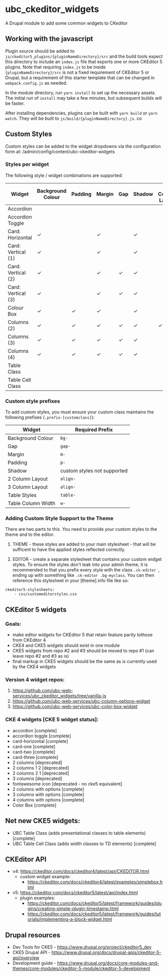 # ubc_ckeditor_widgets
A Drupal module to add some common widgets to CKeditor

## Working with the javascript

Plugin source should be added to
`js/ckeditor5_plugins/{pluginNameDirectory}/src` and the build tools expect this
directory to include an `index.js` file that exports one or more CKEditor 5
plugins. Note that requiring `index.js` to be inside
`{pluginNameDirectory}/src` is not a fixed requirement of CKEditor 5 or Drupal,
but a requirement of this starter template that can be changed in
`webpack.config.js` as needed.

In the module directory, run `yarn install` to set up the necessary assets. The
initial run of `install` may take a few minutes, but subsequent builds will be
faster.

After installing dependencies, plugins can be built with `yarn build` or `yarn
watch`. They will be built to `js/build/{pluginNameDirectory}.js`.  co

##  Custom Styles

Custom styles can be added to the widget dropdowns via the configuration form at:
/admin/config/content/ubc-ckeditor-widgets

###  Styles per widget
The following style / widget combinations are supported:

| Widget | Background Colour | Padding | Margin | Gap | Shadow | 2 Column Layout | 3 Column Layout | Table Styles | Table Column Width |
|---|---|---|---|---|---|---|---|---|---|
| Accordion | | | | | | | | | |
| Accordion Toggle| | | | | | | | | |
| Card: Horizontal | &check; | | &check; | | &check; | | | | |
| Card: Vertical (1) | &check; | | &check; | | &check; | | | | |
| Card: Vertical (2) | &check; | | &check; | &check; | &check; | | | | |
| Card: Vertical (3) | &check; | | &check; | &check; | &check; | | | | |
| Colour Box| &check; | &check; | &check; | | &check; | | | | |
| Columns (2) | &check; | &check; | &check; | &check; | &check; | &check; | | | |
| Columns (3) | &check; | &check; | &check; | &check; | &check; | | &check; | | |
| Columns (4) | &check; | &check; | &check; | &check; | &check; | | | | |
| Table Class | | | | | | | | &check; | |
| Table Cell Class | | | | | | | | | &check; |

###  Custom style prefixes
To add custom styles, you must ensure your custom class maintains the following prefixes (`.prefix-[customclass]`):

| Widget | Required Prefix |
|---|---|
| Background Colour | `bg-` |
| Gap | `gap-` |
| Margin | `m-` |
| Padding | `p-` |
| Shadow | custom styles not supported |
| 2 Column Layout | `align-` |
| 3 Column Layout | `align-` |
| Table Styles | `table-` |
| Table Column Width | `w-` |

###  Adding Custom Style Support to the Theme
There are two parts to this. You need to provide your custom styles to the theme and to the editor.

1. THEME - these styles are added to your main stylesheet - that will be sufficent to have the applied styles reflected correctly.

2. EDITOR - create a separate stylesheet that contains your custom widget styles. To ensure the styles don't leak into your admin theme, it is recommended to that you prefix every style with the class `.ck-editor `, ending up with something like `.ck-editor .bg-myclass`. You can then reference this stylesheet in your [theme].info file like so:

```
ckeditor5-stylesheets:
	- css/customeditorstyles.css
```

## CKEditor 5 widgets

### Goals:
- make editor widgets for CKEditor 5 that retain feature parity tothose from CKEditor 4
- CKE4 and CKE5 widgets should exist in one module
- CKE5 widgets from repo #2 and #3 should be moved to repo #1 (can leave repo #2 and #3 as is)
- final markup in CKE5 widgets should be the same as is currently used by the CKE4 widgets

### Version 4 widget repos:
1. https://github.com/ubc-web-services/ubc_ckeditor_widgets/tree/vanilla-js
2. https://github.com/ubc-web-services/ubc-column-options-widget
3. https://github.com/ubc-web-services/ubc-color-box-widget

### CKE 4 widgets [CKE 5 widget status]:
- accordion [complete]
- accordion toggle [complete]
- card-horizontal [complete]
- card-one [complete]
- card-two [complete]
- card-three [complete]
- 2 columns [deprecated]
- 2 columns 1 2 [deprecated]
- 2 columns 2 1 [deprecated]
- 3 columns [deprecated]
- fontawesome icon [deprecated - no cke5 equivalent]
- 2 columns with options [complete]
- 3 columns with options [complete]
- 4 columns with options [complete]
- Color Box [complete]

## Net new CKE5 widgets:
- UBC Table Class (adds presentational classes to table elements) [complete]
- UBC Table Cell Class (adds width classes to TD elements) [complete]

## CKEditor API
- v4: https://ckeditor.com/docs/ckeditor4/latest/api/CKEDITOR.html
    - custom widget example:
        - https://ckeditor.com/docs/ckeditor4/latest/examples/simplebox.html
- v5: https://ckeditor.com/docs/ckeditor5/latest/api/index.html
    - plugin examples:
        - https://ckeditor.com/docs/ckeditor5/latest/framework/guides/plugins/creating-simple-plugin-timestamp.html
        - https://ckeditor.com/docs/ckeditor5/latest/framework/guides/tutorials/implementing-a-block-widget.html

## Drupal resources
- Dev Tools for CKE5 - https://www.drupal.org/project/ckeditor5_dev
- CKE5 Drupal API - https://www.drupal.org/docs/drupal-apis/ckeditor-5-api/overview
- Development guide - https://www.drupal.org/docs/core-modules-and-themes/core-modules/ckeditor-5-module/ckeditor-5-development
